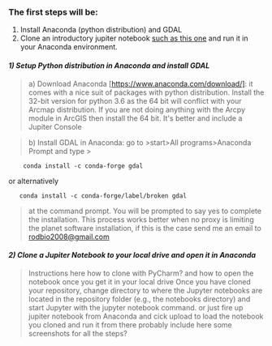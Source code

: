 ### The first steps will be:
 1) Install Anaconda (python distribution) and GDAL 
 2) Clone an introductory jupiter notebook [such as this one](https://github.com/RSRCsupport/Image_Processing/blob/master/1_Intro_notebook.ipynb) and run it in your Anaconda environment. 

#### _1) Setup Python distribution in Anaconda and install GDAL_

> a) Download Anaconda [https://www.anaconda.com/download/]: it comes with 
a nice suit of packages with python distribution. Install the 32-bit version 
for python 3.6 as the 64 bit will conflict with your Arcmap distribution. 
If you are not doing anything with the Arcpy module in ArcGIS then install the 64 bit. 
It's better and include a Jupiter Console

> b) Install GDAL in Anaconda: go to >start>All programs>Anaconda Prompt and type >
 
        conda install -c conda-forge gdal  

or alternatively

       conda install -c conda-forge/label/broken gdal
       
>   at the command prompt. You will be prompted to say yes to complete the installation. This process works better when no proxy is limiting the planet software installation, if this is the case send me an email to rodbio2008@gmail.com

#### _2) Clone a Jupiter Notebook to your local drive and open it in Anaconda_
 
> Instructions here how to clone with PyCharm? and how to open the notebook once you get it in your local drive
> Once you have cloned your repository, change directory to where the Jupyter notebooks are located in the repository folder (e.g., the notebooks directory) and start Jupyter with the jupyter notebook command.
or just fire up jupiter notebook from Anaconda and cick upload to load the notebook you cloned and run it from there
probably include here some screenshots for all the steps?